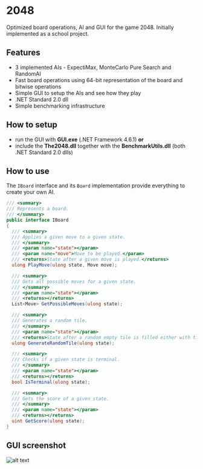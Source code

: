 # 2048
Optimized board operations, AI and GUI for the game 2048. Initially implemented as a school project.

## Features
- 3 implemented AIs - ExpectiMax, MonteCarlo Pure Search and RandomAI
- Fast board operations using 64-bit representation of the board and bitwise operations
- Simple GUI to setup the AIs and see how they play
- .NET Standard 2.0 dll
- Simple benchmarking infrastructure

## How to setup
- run the GUI with **GUI.exe** (.NET Framework 4.6.1) **or**
- include the **The2048.dll** together with the **BenchmarkUtils.dll** (both .NET Standard 2.0 dlls)

## How to use
The `IBoard` interface and its `Board` implementation provide everything to create your own AI.

```C#
/// <summary>
/// Represents a board.
/// </summary>
public interface IBoard
{
  /// <summary>
  /// Applies a given move to a given state.
  /// </summary>
  /// <param name="state"></param>
  /// <param name="move">Move to be played.</param>
  /// <returns>State after a given move is played.</returns>
  ulong PlayMove(ulong state, Move move);

  /// <summary>
  /// Gets all possible moves for a given state.
  /// </summary>
  /// <param name="state"></param>
  /// <returns></returns>
  List<Move> GetPossibleMoves(ulong state);

  /// <summary>
  /// Generates a random tile.
  /// </summary>
  /// <param name="state"></param>
  /// <returns>State after a random empty tile is filled either with tile 2 or 4.</returns>
  ulong GenerateRandomTile(ulong state);

  /// <summary>
  /// Checks if a given state is terminal.
  /// </summary>
  /// <param name="state"></param>
  /// <returns></returns>
  bool IsTerminal(ulong state);

  /// <summary>
  /// Gets the score of a given state.
  /// </summary>
  /// <param name="state"></param>
  /// <returns></returns>
  uint GetScore(ulong state);
}
```

## GUI screenshot
![alt text](http://github.ondra.nepozitek.cz/2048/image.png)

